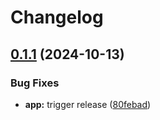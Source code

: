 # Changelog

## [0.1.1](https://github.com/lindenquan/don/compare/@linden_quan/app-v0.1.0...@linden_quan/app@0.1.1) (2024-10-13)


### Bug Fixes

* **app:** trigger release ([80febad](https://github.com/lindenquan/don/commit/80febad1dfc419e3af67aa649573ede6b4fd1fde))

